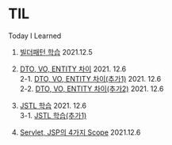 # TIL
Today I Learned 

1. <a href ="https://lemontia.tistory.com/483" target="_blank"> 빌더패턴 학습</a> 2021.12.5

2. <a href ="https://youngjinmo.github.io/2021/04/dto-vo-entity/" target='_blank'> DTO, VO, ENTITY 차이</a> 2021. 12.6<br>
2-1. <a href ="https://velog.io/@gillog/Entity-DTO-VO-%EB%B0%94%EB%A1%9C-%EC%95%8C%EA%B8%B0" target='_blank'> DTO, VO, ENTITY 차이(추가1)</a> 2021. 12.6<br>
2-2. <a href="https://webdevtechblog.com/entity-vo-dto-666bc72614bb" target='_blank'> DTO, VO, ENTITY 차이(추가2)</a> 2021. 12.6

3. <a href="https://daesuni.github.io/jstl/" target='_blank'> JSTL 학습</a> 2021. 12.6<br>
3-1. <a href="https://atoz-develop.tistory.com/entry/JSP-JSTL-%EC%82%AC%EC%9A%A9-%EB%B0%A9%EB%B2%95-%EC%A3%BC%EC%9A%94-%ED%83%9C%EA%B7%B8-%EB%AC%B8%EB%B2%95-%EC%A0%95%EB%A6%AC"> JSTL 학습(추가1)</a>

4. <a href="https://starkying.tistory.com/entry/Servlet-JSP%EC%9D%98-4%EA%B0%80%EC%A7%80-Scope" target='_blank'> Servlet, JSP의 4가지 Scope</a> 2021.12.6
